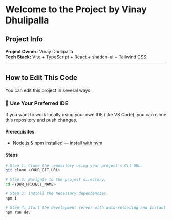 # Welcome to the Project by Vinay Dhulipalla

## Project Info

**Project Owner:** Vinay Dhulipalla  
**Tech Stack:** Vite + TypeScript + React + shadcn-ui + Tailwind CSS

---

## How to Edit This Code

You can edit this project in several ways.

### 🧠 Use Your Preferred IDE

If you want to work locally using your own IDE (like VS Code), you can clone this repository and push changes.

#### Prerequisites
- Node.js & npm installed — [install with nvm](https://github.com/nvm-sh/nvm#installing-and-updating)

#### Steps

```sh
# Step 1: Clone the repository using your project's Git URL.
git clone <YOUR_GIT_URL>

# Step 2: Navigate to the project directory.
cd <YOUR_PROJECT_NAME>

# Step 3: Install the necessary dependencies.
npm i

# Step 4: Start the development server with auto-reloading and instant preview.
npm run dev
